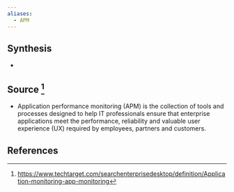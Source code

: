 ```yaml
---
aliases:
  - APM
---
```

## Synthesis
- 
## Source [^1]
- Application performance monitoring (APM) is the collection of tools and processes designed to help IT professionals ensure that enterprise applications meet the performance, reliability and valuable user experience (UX) required by employees, partners and customers.
## References

[^1]: https://www.techtarget.com/searchenterprisedesktop/definition/Application-monitoring-app-monitoring